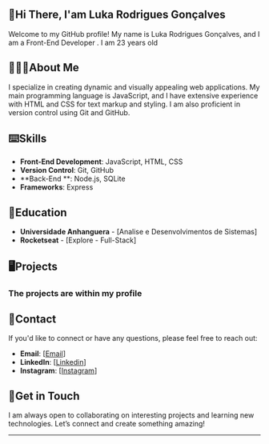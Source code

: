 

## 📌Hi There, I'am Luka Rodrigues Gonçalves

Welcome to my GitHub profile! My name is Luka Rodrigues Gonçalves, and I am a Front-End Developer . I am 23 years old 

## 🙋🏻‍♂️About Me

I specialize in creating dynamic and visually appealing web applications. My main programming language is JavaScript, and I have extensive experience with HTML and CSS for text markup and styling. I am also proficient in version control using Git and GitHub.

## ⌨️Skills

- **Front-End Development**: JavaScript, HTML, CSS
- **Version Control**: Git, GitHub
- **Back-End **: Node.js, SQLite
- **Frameworks**: Express

## 📖Education 

- **Universidade Anhanguera** - [Analise e Desenvolvimentos de Sistemas]
- **Rocketseat** - [Explore - Full-Stack]

## 🖥️Projects

### The projects are within my profile

## 📱Contact

If you'd like to connect or have any questions, please feel free to reach out:

- **Email**: [[Email](lukarodrigues25@gmail.com)]
- **LinkedIn**: [[Linkedin](https://www.linkedin.com/in/luka-rodrigues-goncalves-3357512b4/)]
- **Instagram**: [[Instagram](https://www.instagram.com/_lukarod/)]

## 📁Get in Touch

I am always open to collaborating on interesting projects and learning new technologies. Let’s connect and create something amazing!

---
